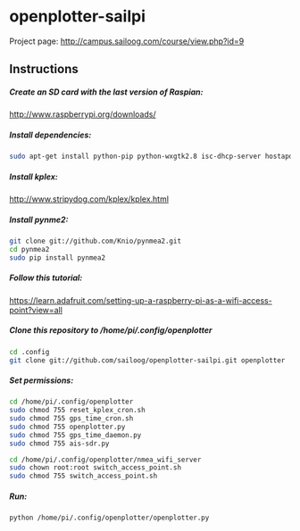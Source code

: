 openplotter-sailpi
==================
Project page: http://campus.sailoog.com/course/view.php?id=9

Instructions
------------

##### Create an SD card with the last version of Raspian:
http://www.raspberrypi.org/downloads/

##### Install dependencies:
```sh
sudo apt-get install python-pip python-wxgtk2.8 isc-dhcp-server hostapd
```

##### Install kplex:
http://www.stripydog.com/kplex/kplex.html

##### Install pynme2:
```sh
git clone git://github.com/Knio/pynmea2.git
cd pynmea2
sudo pip install pynmea2
```
##### Follow this tutorial:
https://learn.adafruit.com/setting-up-a-raspberry-pi-as-a-wifi-access-point?view=all

##### Clone this repository to /home/pi/.config/openplotter
```sh
cd .config
git clone git://github.com/sailoog/openplotter-sailpi.git openplotter
```
##### Set permissions:
```sh
cd /home/pi/.config/openplotter
sudo chmod 755 reset_kplex_cron.sh
sudo chmod 755 gps_time_cron.sh
sudo chmod 755 openplotter.py
sudo chmod 755 gps_time_daemon.py
sudo chmod 755 ais-sdr.py

cd /home/pi/.config/openplotter/nmea_wifi_server
sudo chown root:root switch_access_point.sh
sudo chmod 755 switch_access_point.sh
```
##### Run:
```sh
python /home/pi/.config/openplotter/openplotter.py
```



